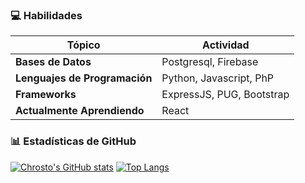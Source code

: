 ### 💻 Habilidades

| **Tópico** | **Actividad** |
| ------------- | ------------- |
| **Bases de Datos** | Postgresql, Firebase |
| **Lenguajes de Programación** | Python, Javascript, PhP|
| **Frameworks** | ExpressJS, PUG, Bootstrap  |
| **Actualmente Aprendiendo** | React |

### 📊 Estadísticas de GitHub
[![Chrosto's GitHub stats](https://github-readme-stats.vercel.app/api?username=chrisestabaocupado&show_icons=true&theme=blueberry&count_private=true&hide=prs,issues&hide_border=true&locale=es)](https://github.com/anuraghazra/github-readme-stats)
[![Top Langs](https://github-readme-stats.vercel.app/api/top-langs/?username=chrisestabaocupado&layout=compact&theme=blueberry&hide_border=true&locale=es&count_private=true)](https://github.com/anuraghazra/github-readme-stats)
